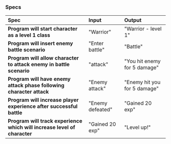 ### Specs
| Spec | Input | Output |
| :-------------     | :------------- | :------------- |
|**Program will start character as a level 1 class**| "Warrior" | "Warrior - level 1" |
|**Program will insert enemy battle scenario**| "Enter battle" | "Battle" |
|**Program will allow character to attack enemy in battle scenario**| "attack" | "You hit enemy for 5 damage" |
|**Program will have enemy attack phase following character attack**| "Enemy attack" | "Enemy hit you for 5 damage" |
|**Program will increase player experience after successful battle**| "Enemy defeated" | "Gained 20 exp" |
|**Program will track experience which will increase level of character**| "Gained 20 exp" | "Level up!" |
